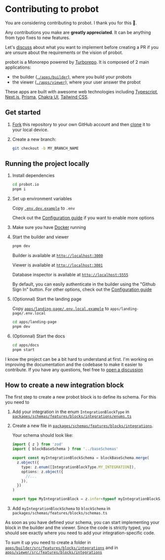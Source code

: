 # Contributing to probot

You are considering contributing to probot. I thank you for this 🙏.

Any contributions you make are **greatly appreciated**. It can be anything from typo fixes to new features.

Let's [discuss](https://github.com/baptisteArno/probot.io/discussions/new) about what you want to implement before creating a PR if you are unsure about the requirements or the vision of probot.

probot is a Monorepo powered by [Turborepo](https://turborepo.org/). It is composed of 2 main applications:

- the builder ([`./apps/builder`](apps/builder)), where you build your probots
- the viewer ([`./apps/viewer`](./apps/viewer)), where your user answer the probot

These apps are built with awesome web technologies including [Typescript](https://www.typescriptlang.org/), [Next.js](https://nextjs.org/), [Prisma](https://www.prisma.io/), [Chakra UI](https://chakra-ui.com/), [Tailwind CSS](https://tailwindcss.com/).

## Get started

1. [Fork](https://help.github.com/articles/fork-a-repo/) this repository to your
   own GitHub account and then
   [clone](https://help.github.com/articles/cloning-a-repository/) it to your local device.

2. Create a new branch:

   ```sh
   git checkout -b MY_BRANCH_NAME
   ```

## Running the project locally

1. Install dependencies

   ```sh
   cd probot.io
   pnpm i
   ```

2. Set up environment variables

   Copy [`.env.dev.example`](./.env.dev.example) to `.env`

   Check out the [Configuration guide](https://docs.probot.io/self-hosting/configuration) if you want to enable more options

3. Make sure you have [Docker](https://docs.docker.com/compose/install/) running
4. Start the builder and viewer

   ```sh
   pnpm dev
   ```

   Builder is available at [`http://localhost:3000`](http://localhost:3000)

   Viewer is available at [`http://localhost:3001`](http://localhost:3001)

   Database inspector is available at [`http://localhost:5555`](http://localhost:5555)

   By default, you can easily authenticate in the builder using the "Github Sign In" button. For other options, check out the [Configuration guide](https://docs.probot.io/self-hosting/configuration)

5. (Optionnal) Start the landing page

   Copy [`apps/landing-page/.env.local.example`](apps/landing-page/.env.local.example) to `apps/landing-page/.env.local`

   ```sh
   cd apps/landing-page
   pnpm dev
   ```

6. (Optionnal) Start the docs

   ```sh
   cd apps/docs
   pnpm start
   ```

I know the project can be a bit hard to understand at first. I'm working on improving the documentation and the codebase to make it easier to contribute. If you have any questions, feel free to [open a discussion](https://github.com/baptisteArno/probot.io/discussions/new)

## How to create a new integration block

The first step to create a new probot block is to define its schema. For this you need to

1. Add your integration in the enum `IntegrationBlockType` in [`packages/schemas/features/blocks/integrations/enums.ts`](packages/schemas/features/blocks/integrations/enums.ts)
2. Create a new file in [`packages/schemas/features/blocks/integrations`](packages/schemas/features/blocks/integrations).

   Your schema should look like:

   ```ts
   import { z } from 'zod'
   import { blockBaseSchema } from '../baseSchemas'

   export const myIntegrationBlockSchema = blockBaseSchema.merge(
     z.object({
       type: z.enum([IntegrationBlockType.MY_INTEGRATION]),
       options: z.object({
         //...
       }),
     })
   )

   export type MyIntegrationBlock = z.infer<typeof myIntegrationBlockSchema>
   ```

3. Add `myIntegrationBlockSchema` to `blockSchema` in `packages/schemas/features/blocks/schemas.ts`

As soon as you have defined your schema, you can start implementing your block in the builder and the viewer.
Since the code is strictly typed, you should see exactly where you need to add your integration-specific code.

To sum it up you need to create a folder in [`apps/builder/src/features/blocks/integrations`](apps/builder/src/features/blocks/integrations) and in [`apps/viewer/src/features/blocks/integrations`](apps/viewer/src/features/blocks/integrations)
